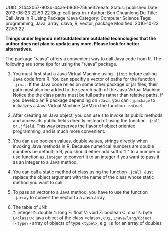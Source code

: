 UUID: 21443057-903b-44ae-b806-756ae32eeafc
Status: published
Date: 2012-06-23 22:53:22
Slug: call-java-in-r
Author: Ben Chuanlong Du
Title: Call Java in R Using Package rJava
Category: Computer Science
Tags: programming, Java, array, rJava, R, vector, package
Modified: 2016-10-23 22:53:22

**Things under legendu.net/outdated are outdated technologies that the author does not plan to update any more. Please look for better alternatives.**

The package "rJava" offers a convenient way to call Java code from R. 
The following are some tips for using the "rJava" package.

1. You must first start a Java Virtual Machine 
using `.jinit` before calling Java code from R. 
You can specifiy a vector of paths for the function `.jinit`. 
If the Java code relies on some other package or jar files, 
their path must also be added to the search path of the Java
Virtual Machine. 
Notice the the class paths must be full paths rather than relative paths.
If you develop an R package depending on `rJava`, 
you can `.jpackage` to initializes a Java Virtual Machine (JVM) 
in the function `.onLoad`.

2. After creating an Java object, 
you can use `$` to invoke its public methods
and access its public fields directly instead of using the function `.jcall` or `.jfield`. 
This way preserves the flavor of object oriented programming, 
and is much more convenient. 

3. You can use boolean values, double values, strings directly 
when invoking Java methods in R. 
Because numerical numbers are double numbers be default in R, 
you should either add suffix "L" to a number or use function `as.integer` 
to convert it to an integer if you want to pass it as an integer to a Java method. 

4. You can call a static method of class using the function `.jcall`. 
Just replace the object argument with the name of the class whose 
static method you want to call. 

5. To pass an vector to a Java method, you have to use the function 
`.jarray` to convert the vector to a Java array. 

3. The table of JNI:  
`I`: integer 
`D`: double 
`J`: long F: float V: void Z: boolean C: char
`B`: byte 
`L<class\>`: java object of the class <class\>, 
e.g.,  `Ljava/lang/Object`
`[<type\>` array of objects of type `<type\>`,
e.g. `[D` for an array of doubles

